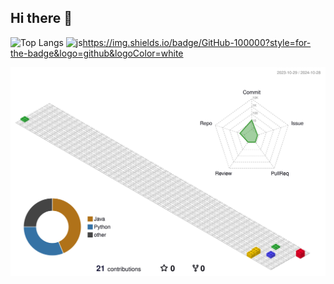 ## Hi there 👋

![Top Langs](https://github-readme-stats.vercel.app/api/top-langs/?username=ParkerQH)
![js](https://img.shields.io/badge/GitHub-100000?style=for-the-badge&logo=github&logoColor=white)https://img.shields.io/badge/GitHub-100000?style=for-the-badge&logo=github&logoColor=white

<!-- 3D 잔디 이미지 -->
![](./profile-3d-contrib/profile-gitblock.svg)

<!--
**ParkerQH/ParkerQH** is a ✨ _special_ ✨ repository because its `README.md` (this file) appears on your GitHub profile.

Here are some ideas to get you started:

- 🔭 I’m currently working on ...
- 🌱 I’m currently learning ...
- 👯 I’m looking to collaborate on ...
- 🤔 I’m looking for help with ...
- 💬 Ask me about ...
- 📫 How to reach me: ...
- 😄 Pronouns: ...
- ⚡ Fun fact: ...
-->
